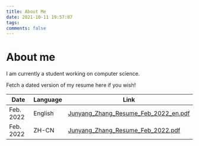```yaml
---
title: About Me
date: 2021-10-11 19:57:07
tags:
comments: false
---
```


# About me

I am currently a student working on computer science.

Fetch a dated version of my resume here if you wish!

|Date|Language|Link|
|---|---|---|
|Feb. 2022|English|[Junyang_Zhang_Resume_Feb_2022_en.pdf](/files/resume/Junyang_Zhang_Resume_Feb_2022_en.pdf)|
|Feb. 2022|ZH-CN|[Junyang_Zhang_Resume_Feb_2022.pdf](/files/resume/Junyang_Zhang_Resume_Feb_2022.pdf)|